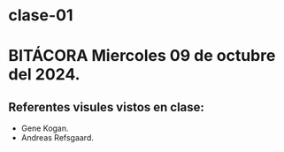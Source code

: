 # clase-01

# BITÁCORA Miercoles 09 de octubre del 2024.

## Referentes visules vistos en clase:
* Gene Kogan.
* Andreas Refsgaard.
```
